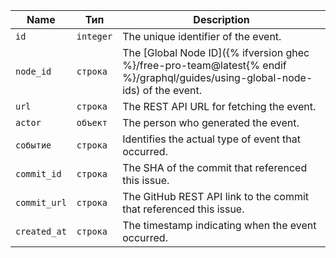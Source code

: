 | Name         | Тип       | Description                                                                                                                   |
| ------------ | --------- | ----------------------------------------------------------------------------------------------------------------------------- |
| `id`         | `integer` | The unique identifier of the event.                                                                                           |
| `node_id`    | `строка`  | The [Global Node ID]({% ifversion ghec %}/free-pro-team@latest{% endif %}/graphql/guides/using-global-node-ids) of the event. |
| `url`        | `строка`  | The REST API URL for fetching the event.                                                                                      |
| `actor`      | `объект`  | The person who generated the event.                                                                                           |
| `событие`    | `строка`  | Identifies the actual type of event that occurred.                                                                            |
| `commit_id`  | `строка`  | The SHA of the commit that referenced this issue.                                                                             |
| `commit_url` | `строка`  | The GitHub REST API link to the commit that referenced this issue.                                                            |
| `created_at` | `строка`  | The timestamp indicating when the event occurred.                                                                             |
